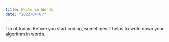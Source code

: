 ```yaml
---
title: Write in Words
date: "2022-04-07"
---
```


Tip of today: Before you start coding, sometimes it helps to write down your algorithm in words. 

